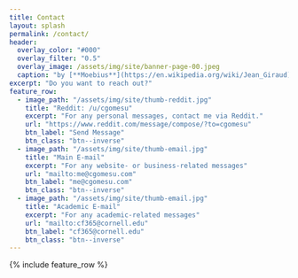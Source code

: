 ```yaml
---
title: Contact
layout: splash
permalink: /contact/
header:
  overlay_color: "#000"
  overlay_filter: "0.5"
  overlay_image: /assets/img/site/banner-page-00.jpeg
  caption: "by [**Moebius**](https://en.wikipedia.org/wiki/Jean_Giraud)"
excerpt: "Do you want to reach out?"
feature_row:
  - image_path: "/assets/img/site/thumb-reddit.jpg"
    title: "Reddit: /u/cgomesu"
    excerpt: "For any personal messages, contact me via Reddit."
    url: "https://www.reddit.com/message/compose/?to=cgomesu"
    btn_label: "Send Message"
    btn_class: "btn--inverse"
  - image_path: "/assets/img/site/thumb-email.jpg"
    title: "Main E-mail"
    excerpt: "For any website- or business-related messages"
    url: "mailto:me@cgomesu.com"
    btn_label: "me@cgomesu.com"
    btn_class: "btn--inverse"
  - image_path: "/assets/img/site/thumb-email.jpg"
    title: "Academic E-mail"
    excerpt: "For any academic-related messages"
    url: "mailto:cf365@cornell.edu"
    btn_label: "cf365@cornell.edu"
    btn_class: "btn--inverse"
---
```


{% include feature_row %}